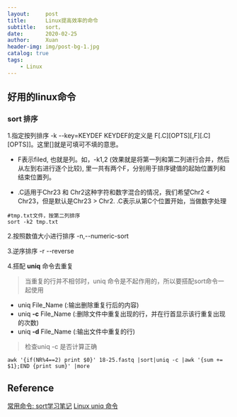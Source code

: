```yaml
---
layout:     post
title:      Linux提高效率的命令
subtitle:   sort，
date:       2020-02-25
author:     Xuan
header-img: img/post-bg-1.jpg
catalog: true
tags:
    - Linux
---
```



## 好用的linux命令

### sort 排序

1.指定按列排序 -k --key=KEYDEF 
KEYDEF的定义是 F[.C][OPTS][,F][.C][OPTS]]。这里[]就是可填可不填的意思。

- F表示filed, 也就是列。如，-k1,2 (效果就是将第一列和第二列进行合并，然后从左到右进行逐个比较), 里一共有两个F，分别用于排序键值的起始位置列和结束位置列。

- .C适用于Chr23 和 Chr2这种字符和数字混合的情况，我们希望Chr2 < Chr23，但是默认是Chr23 > Chr2. .C表示从第C个位置开始，当做数字处理

```
#tmp.txt文件，按第二列排序
sort -k2 tmp.txt
```
2.按照数值大小进行排序 -n,--numeric-sort

3.逆序排序 -r --reverse

4.搭配 **uniq** 命令去重复

> 当重复的行并不相邻时，uniq 命令是不起作用的，所以要搭配sort命令一起使用

- uniq File_Name (:输出删除重复行后的内容)
- uniq **-c** File_Name (:删除文件中重复出现的行，并在行首显示该行重复出现的次数) 
- uniq **-d** File_Name (:输出文件中重复的行)

> 检查uniq -c 是否计算正确
```
awk '{if(NR%4==2) print $0}' 18-25.fastq |sort|uniq -c |awk '{sum += $1};END {print sum}' |more
```

## Reference
[常用命令: sort学习笔记](https://www.jianshu.com/p/2785bdda9978)
[Linux uniq 命令](https://www.runoob.com/linux/linux-comm-uniq.html)
